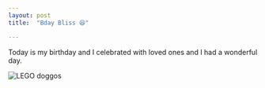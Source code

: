 ```yaml
---
layout: post
title:  "Bday Bliss 😆"

---
```


Today is my birthday and I celebrated with loved ones and I had a wonderful day. 


![LEGO doggos](/tanyaselvog.github.io/assets/bdayHappiness.jpeg)
